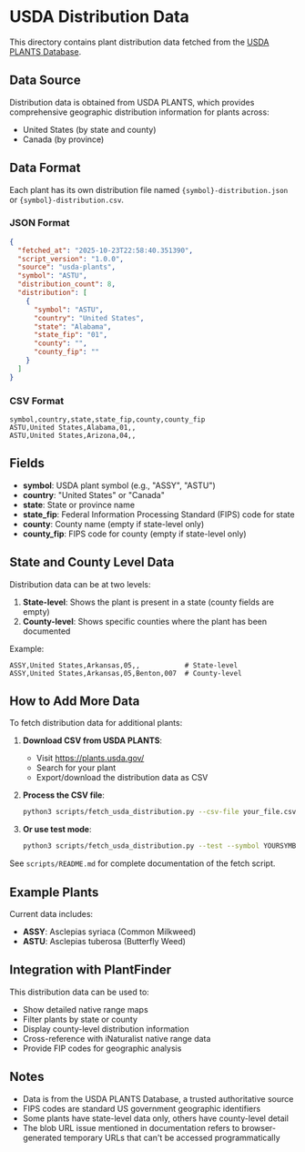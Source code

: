 # USDA Distribution Data

This directory contains plant distribution data fetched from the [USDA PLANTS Database](https://plants.usda.gov/).

## Data Source

Distribution data is obtained from USDA PLANTS, which provides comprehensive geographic distribution information for plants across:
- United States (by state and county)
- Canada (by province)

## Data Format

Each plant has its own distribution file named `{symbol}-distribution.json` or `{symbol}-distribution.csv`.

### JSON Format

```json
{
  "fetched_at": "2025-10-23T22:58:40.351390",
  "script_version": "1.0.0",
  "source": "usda-plants",
  "symbol": "ASTU",
  "distribution_count": 8,
  "distribution": [
    {
      "symbol": "ASTU",
      "country": "United States",
      "state": "Alabama",
      "state_fip": "01",
      "county": "",
      "county_fip": ""
    }
  ]
}
```

### CSV Format

```csv
symbol,country,state,state_fip,county,county_fip
ASTU,United States,Alabama,01,,
ASTU,United States,Arizona,04,,
```

## Fields

- **symbol**: USDA plant symbol (e.g., "ASSY", "ASTU")
- **country**: "United States" or "Canada"
- **state**: State or province name
- **state_fip**: Federal Information Processing Standard (FIPS) code for state
- **county**: County name (empty if state-level only)
- **county_fip**: FIPS code for county (empty if state-level only)

## State and County Level Data

Distribution data can be at two levels:

1. **State-level**: Shows the plant is present in a state (county fields are empty)
2. **County-level**: Shows specific counties where the plant has been documented

Example:
```csv
ASSY,United States,Arkansas,05,,           # State-level
ASSY,United States,Arkansas,05,Benton,007  # County-level
```

## How to Add More Data

To fetch distribution data for additional plants:

1. **Download CSV from USDA PLANTS**:
   - Visit https://plants.usda.gov/
   - Search for your plant
   - Export/download the distribution data as CSV

2. **Process the CSV file**:
   ```bash
   python3 scripts/fetch_usda_distribution.py --csv-file your_file.csv
   ```

3. **Or use test mode**:
   ```bash
   python3 scripts/fetch_usda_distribution.py --test --symbol YOURSYMBOL
   ```

See `scripts/README.md` for complete documentation of the fetch script.

## Example Plants

Current data includes:
- **ASSY**: Asclepias syriaca (Common Milkweed)
- **ASTU**: Asclepias tuberosa (Butterfly Weed)

## Integration with PlantFinder

This distribution data can be used to:
- Show detailed native range maps
- Filter plants by state or county
- Display county-level distribution information
- Cross-reference with iNaturalist native range data
- Provide FIP codes for geographic analysis

## Notes

- Data is from the USDA PLANTS Database, a trusted authoritative source
- FIPS codes are standard US government geographic identifiers
- Some plants have state-level data only, others have county-level detail
- The blob URL issue mentioned in documentation refers to browser-generated temporary URLs that can't be accessed programmatically
